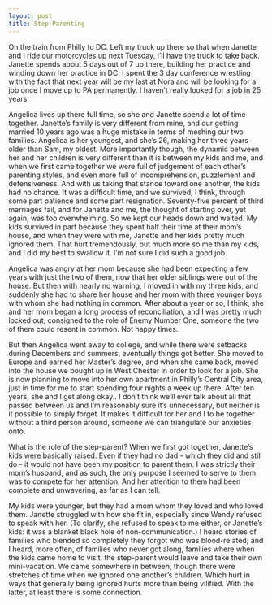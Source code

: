 ```yaml
---
layout: post
title: Step-Parenting
---
```


On the train from Philly to DC. Left my truck up there so that when Janette and I ride our motorcycles up next Tuesday, I’ll have the truck to take back. Janette spends about 5 days out of 7 up there, building her practice and winding down her practice in DC. I spent the 3 day conference wrestling with the fact that next year will be my last at Nora and will be looking for a job once I move up to PA permanently. I haven’t really looked for a job in 25 years. 

Angelica lives up there full time, so she and Janette spend a lot of time together. Janette’s family is very different from mine, and our getting married 10 years ago was a huge mistake in terms of meshing our two families. Angelica is her youngest, and she’s 26, making her three years older than Sam, my oldest. More importantly though, the dynamic between her and her children is very different than it is between my kids and me, and when we first came together we were full of judgement of each other’s parenting styles, and even more full of incomprehension, puzzlement and defensiveness. And with us taking that stance toward one another, the kids had no chance. It was a difficult time, and we survived, I think, through some part patience and some part resignation. Seventy-five percent of third marriages fail, and for Janette and me, the thought of starting over, yet again, was too overwhelming. So we kept our heads down and waited. My kids survived in part because they spent half their time at their mom’s house, and when they were with me, Janette and her kids pretty much ignored them. That hurt tremendously, but much more so me than my kids, and I did my best to swallow it. I’m not sure I did such a good job.

Angelica was angry at her mom because she had been expecting a few years with just the two of them, now that her older siblings were out of the house. But then with nearly no warning, I moved in with my three kids, and suddenly she had to share her house and her mom with three younger boys with whom she had nothing in common. After about a year or so, I think, she and her mom began a long process of reconciliation, and I was pretty much locked out, consigned to the role of Enemy Number One, someone the two of them could resent in common. Not happy times.

But then Angelica went away to college, and while there were setbacks during Decembers and summers, eventually things got better. She moved to Europe and earned her Master’s degree, and when she came back, moved into the house we bought up in West Chester in order to look for a job. She is now planning to move into her own apartment in Philly’s Central City area, just in time for me to start spending four nights a week up there. After ten years, she and I get along okay.. I don’t think we’ll ever talk about all that passed between us and I’m reasonably sure it’s unnecessary, but neither is it possible to simply forget. It makes it difficult for her and I to be together without a third person around, someone we can triangulate our anxieties onto.

What is the role of the step-parent? When we first got together, Janette’s kids were basically raised.  Even if they had no dad - which they did and still do - it would not have been my position to parent them. I was strictly their mom’s husband, and as such, the only purpose I seemed to serve to them was to compete for her attention. And her attention to them had been complete and unwavering, as far as I can tell. 

My kids were younger, but they had a mom whom they loved and who loved them. Janette struggled with how she fit in, especially since Wendy refused to speak with her. (To clarify, she refused to speak to me either, or Janette’s kids: it was a blanket black hole of non-communication.) I heard stories of families who blended so completely they forgot who was blood-related; and I heard, more often, of families who never got along, families where when the kids came home to visit, the step-parent would leave and take their own mini-vacation. We came somewhere in between, though there were stretches of time when we ignored one another’s children. Which hurt in ways that generally being ignored hurts more than being vilified. With the latter, at least there is some connection. 

